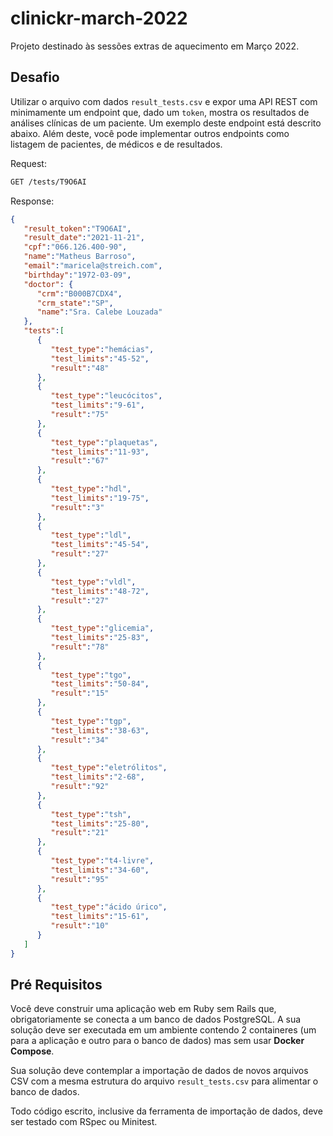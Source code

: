 # clinickr-march-2022

Projeto destinado às sessões extras de aquecimento em Março 2022. 

## Desafio

Utilizar o arquivo com dados `result_tests.csv` e expor uma API REST com minimamente um endpoint que, dado um `token`, mostra os resultados de análises clínicas de um paciente. Um exemplo deste endpoint está descrito abaixo. Além deste, você pode implementar outros endpoints como listagem de pacientes, de médicos e de resultados.

Request:
```bash
GET /tests/T9O6AI
```

Response:

```json
{
   "result_token":"T9O6AI",
   "result_date":"2021-11-21",
   "cpf":"066.126.400-90",
   "name":"Matheus Barroso",
   "email":"maricela@streich.com",
   "birthday":"1972-03-09",
   "doctor": {
      "crm":"B000B7CDX4",
      "crm_state":"SP",
      "name":"Sra. Calebe Louzada"
   },
   "tests":[
      {
         "test_type":"hemácias",
         "test_limits":"45-52",
         "result":"48"
      },
      {
         "test_type":"leucócitos",
         "test_limits":"9-61",
         "result":"75"
      },
      {
         "test_type":"plaquetas",
         "test_limits":"11-93",
         "result":"67"
      },
      {
         "test_type":"hdl",
         "test_limits":"19-75",
         "result":"3"
      },
      {
         "test_type":"ldl",
         "test_limits":"45-54",
         "result":"27"
      },
      {
         "test_type":"vldl",
         "test_limits":"48-72",
         "result":"27"
      },
      {
         "test_type":"glicemia",
         "test_limits":"25-83",
         "result":"78"
      },
      {
         "test_type":"tgo",
         "test_limits":"50-84",
         "result":"15"
      },
      {
         "test_type":"tgp",
         "test_limits":"38-63",
         "result":"34"
      },
      {
         "test_type":"eletrólitos",
         "test_limits":"2-68",
         "result":"92"
      },
      {
         "test_type":"tsh",
         "test_limits":"25-80",
         "result":"21"
      },
      {
         "test_type":"t4-livre",
         "test_limits":"34-60",
         "result":"95"
      },
      {
         "test_type":"ácido úrico",
         "test_limits":"15-61",
         "result":"10"
      }
   ]
}
```


## Pré Requisitos

Você deve construir uma aplicação web em Ruby sem Rails que, obrigatoriamente se conecta a um banco de dados PostgreSQL. A sua solução deve ser executada em um ambiente contendo 2 containeres (um para a aplicação e outro para o banco de dados) mas sem usar **Docker Compose**. 

Sua solução deve contemplar a importação de dados de novos arquivos CSV com a mesma estrutura do arquivo `result_tests.csv` para alimentar o banco de dados.

Todo código escrito, inclusive da ferramenta de importação de dados, deve ser testado com RSpec ou Minitest.
